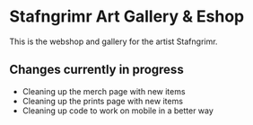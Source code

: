 # Stafngrimr Art Gallery & Eshop

This is the webshop and gallery for the artist Stafngrimr.

## Changes currently in progress

- Cleaning up the merch page with new items
- Cleaning up the prints page with new items
- Cleaning up code to work on mobile in a better way
